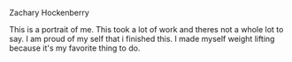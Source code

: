 Zachary Hockenberry

This is a portrait  of me. This took a lot of work and theres not a whole lot to say. I am proud of my self that i finished this. I made myself weight lifting because it's my favorite thing to do.  
